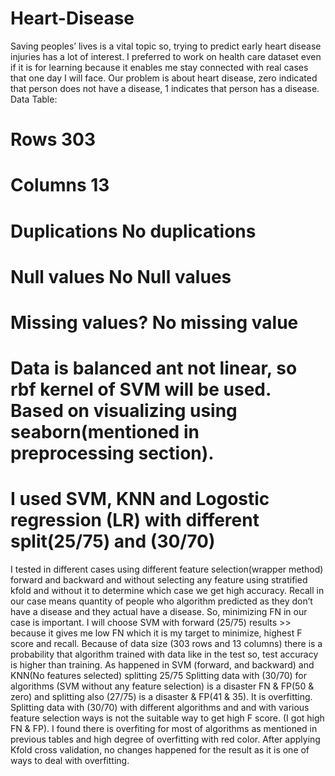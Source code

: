 # Heart-Disease
Saving peoples’ lives is a vital topic so, trying to predict early heart disease injuries has a lot of interest. I preferred to work on health care dataset even if it is for learning because it enables me stay connected with real cases that one day I will face. Our problem is about heart disease, zero indicated that person does not have a disease, 1 indicates that person has a disease.
Data Table:
# Rows  303
# Columns  13
# Duplications   No duplications
# Null values No Null values
# Missing values?  No missing value
# Data is balanced ant not linear, so rbf kernel of SVM will be used. Based on visualizing using seaborn(mentioned in preprocessing section).
# I used SVM, KNN and Logostic regression (LR) with different split(25/75) and (30/70)
I tested in different cases using different feature selection(wrapper method) forward and backward and without selecting any feature using stratified kfold and without it to determine which case we get high accuracy.
Recall in our case means quantity of people who algorithm predicted as they don’t have a 
disease and they actual have a disease. So, minimizing FN in our case is important.
I will choose SVM with forward (25/75) results >> because it gives me low FN which it
is my target to minimize, highest F score and recall.
Because of data size (303 rows and 13 columns) there is a probability that algorithm trained with data like in the test so, test accuracy is higher than training. As happened in SVM (forward, and backward) and KNN(No features selected) splitting 25/75
Splitting data with (30/70) for algorithms (SVM without any feature selection) is a disaster FN & FP(50 & zero) and splitting also (27/75) is a disaster & FP(41 & 35). It is overfitting.
Splitting data with (30/70) with different algorithms and and with various feature selection ways is not the suitable way to get high F score. (I got high FN & FP).
I found there is overfiting for most of algorithms as mentioned in previous tables and high degree of overfitting with red color. After applying Kfold cross validation, no changes happened for the result as it is one of ways to deal with overfitting.
